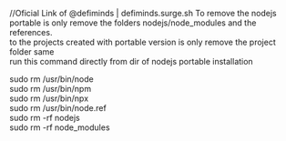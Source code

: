 //Oficial Link of @defiminds | defiminds.surge.sh
To remove the nodejs portable is only remove the folders nodejs/node_modules and the references.  
to the projects created with portable version is only remove the project folder same  
run this command directly from dir of nodejs portable installation  
  
sudo rm /usr/bin/node  
sudo rm /usr/bin/npm  
sudo rm /usr/bin/npx  
sudo rm /usr/bin/node.ref  
sudo rm -rf nodejs  
sudo rm -rf node_modules  
